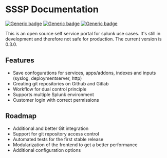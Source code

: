 # SSSP Documentation

[![Generic badge](https://img.shields.io/badge/status-alpha-red.svg)](https://github.com/rafiwicht/sssp/)
[![Generic badge](https://img.shields.io/badge/documentation-yes-green.svg)](https://rafiwicht.github.io/sssp/)
[![Generic badge](https://img.shields.io/badge/maintened-yes-green.svg)](https://github.com/rafiwicht/)

This is an open source self service portal for splunk use cases. It's still in development and therefore not safe for production. The current version is 0.3.0.

## Features

- Save confogurations for services, apps/addons, indexes and inputs (syslog, deploymentserver, http)
- Creating git repositories on Github and Gitlab
- Workflow for dual control principle
- Supports multiple Splunk environment
- Customer login with correct permissions

## Roadmap

- Additional and better Git integration
- Support for git repository access control
- Automated tests for the first stable release
- Modularization of the frontend to get a better performance
- Additional configuration options
